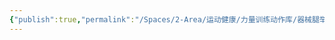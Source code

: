 ```yaml
---
{"publish":true,"permalink":"/Spaces/2-Area/运动健康/力量训练动作库/器械腿举-踩下（倒蹬）.md","created":"2025-07-07T18:43:20.592+08:00","modified":"2025-07-09T00:22:52.328+08:00","cssclasses":""}
---
```


